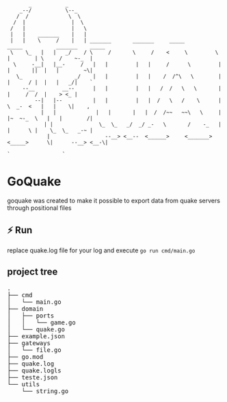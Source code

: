 ```
       _           _
    _--/           \--_
   /  /             \  \
  /  |               |  \
 /   |               |   \
 |   |    _______    |   |
 |   |    \     /    |   | _______       _______     _____          _____           _______    _____
 \    \_   |   |   _/    / \     /       \     /    <     \         \    |        | \     /    ~-_  |
  \     -__|   |__-     /   |   |         |   |     /      \         |   |       ||  |   |        ~\|
   \_                 _/    |   |         |   |    /  /^\   \        |   |      / |  |   |   _/|    `
     --__         __--      |   |         |   |   /  /   \   \       |   |     /  /  |    > <_ |
         --|   |--          |   |         |   |  /   \   /    \      |    \  _-  <   |   |    \|    ,
           |   |             |   |       |   |  /  /~~   ~~\   \     |   |~  ~-_  \   |   |        /|
            | |               \_  \_   _/  _/ _-   \       /    -_   |   |      \ |    \_  \_   _-~ |
             |                  --__> <__--  <______>     <_______> <_____>      \|      --__> <__-\|
                                                                                  `                 `

```
<h1>GoQuake</h1>

<p>goquake was created to make it possible to export data from quake servers through positional files</p>

<h2>⚡ Run</h2>
replace quake.log file for your log and execute
<code>go run cmd/main.go</code>

<h2>project tree</h2>
<pre>
.    
├── cmd
│   └── main.go
├── domain
│   ├── ports
│   │   └── game.go
│   └── quake.go
├── example.json
├── gateways
│   └── file.go
├── go.mod
├── quake.log
├── quake.logls
├── teste.json
└── utils
    └── string.go
</pre>
